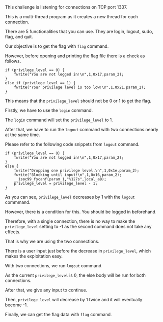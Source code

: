 This challenge is listening for connections on TCP port 1337.

This is a multi-thread program as it creates a new thread for each connection.

There are 5 functionalities that you can use. They are login, logout, sudo, flag, and quit.

Our objective is to get the flag with `flag` command.

However, before opening and printing the flag file there is a check as follows.
```
if (privilege_level == 0) {
    fwrite("You are not logged in!\n",1,0x17,param_2);
}
else if (privilege_level == 1) {
    fwrite("Your privilege level is too low!\n",1,0x21,param_2);
}
```

This means that the `privilege_level` should not be 0 or 1 to get the flag.

Firstly, we have to use the `login` command.

The `login` command will set the `privilege_level` to 1.

After that, we have to run the `logout` command with two connections nearly at the same time.

Please refer to the following code snippets from `logout` command.
```
if (privilege_level == 0) {
    fwrite("You are not logged in!\n",1,0x17,param_2);
}
else {
    fwrite("Dropping one privilege level.\n",1,0x1e,param_2);
    fwrite("Blocking until input!\n",1,0x16,param_2);
    __isoc99_fscanf(param_1,"%127s",local_a8);
    privilege_level = privilege_level - 1;
}
```

As you can see, `privilege_level` decreases by 1 with the `logout` commmand.

However, there is a condition for this. You should be logged in beforehand.

Therefore, with a single connection, there is no way to make the `privilege_level` setting to -1 as the second command does not take any effects.

That is why we are using the two connections.

There is a user input just before the decrease in `privilege_level`, which makes the exploitation easy.

With two connections, we run `logout` command.

As the current `privilege_level` is 0, the else body will be run for both connections.

After that, we give any input to continue.

Then, `privilege_level` will decrease by 1 twice and it will eventually become -1.

Finally, we can get the flag data with `flag` command.
